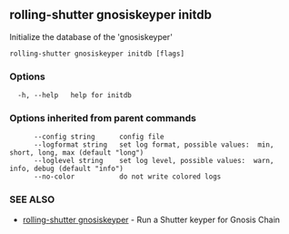 ## rolling-shutter gnosiskeyper initdb

Initialize the database of the 'gnosiskeyper'

```
rolling-shutter gnosiskeyper initdb [flags]
```

### Options

```
  -h, --help   help for initdb
```

### Options inherited from parent commands

```
      --config string      config file
      --logformat string   set log format, possible values:  min, short, long, max (default "long")
      --loglevel string    set log level, possible values:  warn, info, debug (default "info")
      --no-color           do not write colored logs
```

### SEE ALSO

* [rolling-shutter gnosiskeyper](rolling-shutter_gnosiskeyper.md)	 - Run a Shutter keyper for Gnosis Chain

